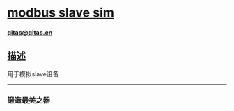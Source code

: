 ﻿# [modbus slave sim](https://github.com/qitas/modbus) 

#### qitas@qitas.cn

## [描述](https://github.com/qitas/modbus/wiki) 

用于模拟slave设备

---

### 锻造最美之器
